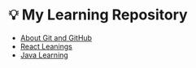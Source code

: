 # 💡 My Learning Repository
- [About Git and GitHub](./Git.md)
- [React Leanings](./React.md)
- [Java Learning](https://github.com/donna2864/Java-Programming/README.md)